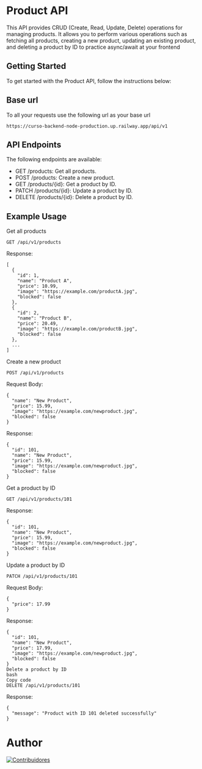 # Product API
This API provides CRUD (Create, Read, Update, Delete) operations for managing products. It allows you to perform various operations such as fetching all products, creating a new product, updating an existing product, and deleting a product by ID to practice async/await at your frontend

## Getting Started
To get started with the Product API, follow the instructions below:

## Base url
To all your requests use the following url as your base url
```
https://curso-backend-node-production.up.railway.app/api/v1
```
## API Endpoints
The following endpoints are available:

- GET /products: Get all products.
- POST /products: Create a new product.
- GET /products/{id}: Get a product by ID.
- PATCH /products/{id}: Update a product by ID.
- DELETE /products/{id}: Delete a product by ID.

## Example Usage
Get all products
```
GET /api/v1/products
```
Response:
```
[
  {
    "id": 1,
    "name": "Product A",
    "price": 10.99,
    "image": "https://example.com/productA.jpg",
    "blocked": false
  },
  {
    "id": 2,
    "name": "Product B",
    "price": 20.49,
    "image": "https://example.com/productB.jpg",
    "blocked": false
  },
  ...
]
```
Create a new product
```
POST /api/v1/products
```
Request Body:

```
{
  "name": "New Product",
  "price": 15.99,
  "image": "https://example.com/newproduct.jpg",
  "blocked": false
}
```
Response:

```
{
  "id": 101,
  "name": "New Product",
  "price": 15.99,
  "image": "https://example.com/newproduct.jpg",
  "blocked": false
}
```
Get a product by ID
```
GET /api/v1/products/101
```
Response:

```
{
  "id": 101,
  "name": "New Product",
  "price": 15.99,
  "image": "https://example.com/newproduct.jpg",
  "blocked": false
}
```
Update a product by ID
```
PATCH /api/v1/products/101
```
Request Body:

```
{
  "price": 17.99
}
```
Response:

```
{
  "id": 101,
  "name": "New Product",
  "price": 17.99,
  "image": "https://example.com/newproduct.jpg",
  "blocked": false
}
Delete a product by ID
bash
Copy code
DELETE /api/v1/products/101
```
Response:
```
{
  "message": "Product with ID 101 deleted successfully"
}
```

# Author

[![Contribuidores](https://contrib.rocks/image?repo=J-HernandezM/curso-backend-node)](https://github.com/J-HernandezM/curso-backend-node/graphs/contributors)
